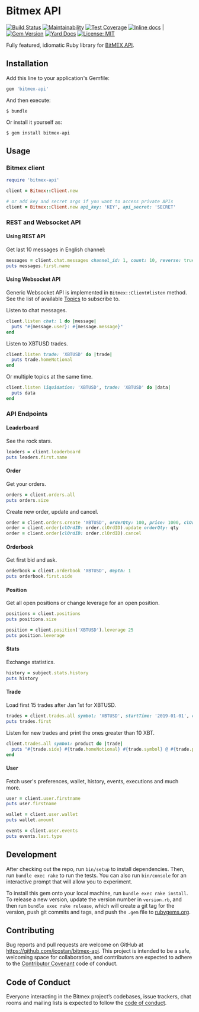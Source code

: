 # Bitmex API

[![Build Status](https://travis-ci.org/icostan/bitmex-api-ruby.svg?branch=master)](https://travis-ci.org/icostan/bitmex-api-ruby)
[![Maintainability](https://api.codeclimate.com/v1/badges/85c3eb58ef31dabc9159/maintainability)](https://codeclimate.com/github/icostan/bitmex-api-ruby/maintainability)
[![Test Coverage](https://api.codeclimate.com/v1/badges/85c3eb58ef31dabc9159/test_coverage)](https://codeclimate.com/github/icostan/bitmex-api-ruby/test_coverage)
[![Inline docs](http://inch-ci.org/github/icostan/bitmex-api-ruby.svg?branch=master)](http://inch-ci.org/github/icostan/bitmex-api-ruby)
|
[![Gem Version](https://badge.fury.io/rb/bitmex-api.svg)](https://badge.fury.io/rb/bitmex-api)
[![Yard Docs](https://img.shields.io/badge/yard-docs-blue.svg)](https://www.rubydoc.info/gems/bitmex-api)
[![License: MIT](https://img.shields.io/badge/license-MIT-blue.svg)](https://github.com/icostan/bitmex-api-ruby/blob/master/LICENSE)

Fully featured, idiomatic Ruby library for [BitMEX API](https://www.bitmex.com/app/apiOverview).

## Installation

Add this line to your application's Gemfile:

```ruby
gem 'bitmex-api'
```

And then execute:

    $ bundle

Or install it yourself as:

    $ gem install bitmex-api

## Usage

### Bitmex client

```ruby
require 'bitmex-api'

client = Bitmex::Client.new

# or add key and secret args if you want to access private APIs
client = Bitmex::Client.new api_key: 'KEY', api_secret: 'SECRET'
```

### REST and Websocket API

#### Using REST API

Get last 10 messages in English channel:

```ruby
messages = client.chat.messages channel_id: 1, count: 10, reverse: true
puts messages.first.name
```

#### Using Websocket API

Generic Websocket API is implemented in `Bitmex::Client#listen` method. See the list of available [Topics](https://www.bitmex.com/app/wsAPI#Subscriptions "Topics") to subscribe to.

Listen to chat messages.

```ruby
client.listen chat: 1 do |message|
  puts "#{message.user}: #{message.message}"
end
```

Listen to XBTUSD trades.

```ruby
client.listen trade: 'XBTUSD' do |trade|
  puts trade.homeNotional
end
```

Or multiple topics at the same time.

```ruby
client.listen liquidation: 'XBTUSD', trade: 'XBTUSD' do |data|
  puts data
end
```

### API Endpoints

#### Leaderboard

See the rock stars.

```ruby
leaders = client.leaderboard
puts leaders.first.name
```

#### Order

Get your orders.

```ruby
orders = client.orders.all
puts orders.size
```

Create new order, update and cancel.

```ruby
order = client.orders.create 'XBTUSD', orderQty: 100, price: 1000, clOrdID: 'YOUR_ID'
order = client.order(clOrdID: order.clOrdID).update orderQty: qty
order = client.order(clOrdID: order.clOrdID).cancel
```

#### Orderbook

Get first bid and ask.

```ruby
orderbook = client.orderbook 'XBTUSD', depth: 1
puts orderbook.first.side
```

#### Position

Get all open positions or change leverage for an open position.

```ruby
positions = client.positions
puts positions.size

position = client.position('XBTUSD').leverage 25
puts position.leverage
```

#### Stats

Exchange statistics.

```ruby
history = subject.stats.history
puts history
```

#### Trade

Load first 15 trades after Jan 1st for XBTUSD.

```ruby
trades = client.trades.all symbol: 'XBTUSD', startTime: '2019-01-01', count: 10
puts trades.first
```

Listen for new trades and print the ones greater than 10 XBT.

```ruby
client.trades.all symbol: product do |trade|
  puts "#{trade.side} #{trade.homeNotional} #{trade.symbol} @ #{trade.price}" if trade.homeNotional > 10
end
```

#### User

Fetch user's preferences, wallet, history, events, executions and much more.

```ruby
user = client.user.firstname
puts user.firstname

wallet = client.user.wallet
puts wallet.amount

events = client.user.events
puts events.last.type
```

## Development

After checking out the repo, run `bin/setup` to install dependencies. Then, run `bundle exec rake` to run the tests. You can also run `bin/console` for an interactive prompt that will allow you to experiment.

To install this gem onto your local machine, run `bundle exec rake install`. To release a new version, update the version number in `version.rb`, and then run `bundle exec rake release`, which will create a git tag for the version, push git commits and tags, and push the `.gem` file to [rubygems.org](https://rubygems.org).

## Contributing

Bug reports and pull requests are welcome on GitHub at https://github.com/icostan/bitmex-api. This project is intended to be a safe, welcoming space for collaboration, and contributors are expected to adhere to the [Contributor Covenant](http://contributor-covenant.org) code of conduct.

## Code of Conduct

Everyone interacting in the Bitmex project’s codebases, issue trackers, chat rooms and mailing lists is expected to follow the [code of conduct](https://github.com/icostan/bitmex-api/blob/master/CODE_OF_CONDUCT.md).
